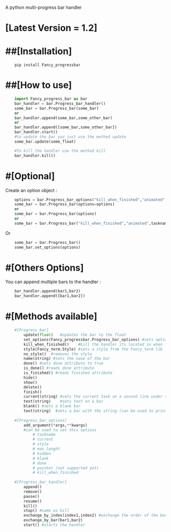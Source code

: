 A python multi-progress bar handler

[Latest Version = 1.2]
=============
##[Installation]
=============
```shell
	pip install Fancy_progressbar
```

##[How to use]
=============
```python
	import Fancy_progress_bar as bar
	bar_handler = bar.Progress_bar_handler()
	some_bar = bar.Progress_bar(some_bar)
	or 
	bar_handler.append(some_bar,some_other_bar)
	or 
	bar_handler.append([some_bar,some_other_bar])
	bar_handler.start()
	#to update the bar you just use the method update
	some_bar.update(some_float)

	#To kill the handler use the method kill
	bar_handler.kill()
```

#[Optional]
=============
Create an option object :
```python
	options = bar.Progress_bar_options("kill_when_finished","animated",taskname="bar_name",animation=["a","b"]) # without animation set there is a default animation
	some_bar = bar.Progress_bar(options=options)
	or 
	some_bar = bar.Progress_bar(options)
	or
	some_bar = bar.Progress_bar("kill_when_finished","animated",taskname="bar_name",animation=["a","b"]) 
```
Or
```python
	some_bar = bar.Progress_bar()
	some_bar.set_options(options)
```

#[Others Options]
=============
You can append multiple bars to the handler :
```python
	bar_handler.append(bar1,bar2)
	bar_handler.append([bar1,bar2])
```

#[Methods available]
=============

	
```python
	#[Progress_bar]
		update(float)	#updates the bar to the float
		set_options(Fancy_progressbar.Progress_bar_options) #sets options using an option object
		kill_when_finished()	#kill the handler its located in when finished method is called
		style(Fancy_term.Style)	#sets a style from the Fancy_term lib
		no_style()	#removes the style
		name(string) #sets the naùe of the bar
		done() #sets done attribute to true
		is_done() #reads done attribute
		is_finished() #reads finished attribute
		hide()
		show()
		delete()
		finish()	
		current(string)	#sets the current task on a second line under the bar
		text(string)	#sets text on a bar
		blank()	#sets a blank bar
		text(string)  #sets a bar with the string (can be used to print text while having bars)
	
	#[Progress_bar_options]
		add_argument(*args,**kwargs)
		#can be used to set this options 
			# taskname
			# current
			# style
			# max_lenght
			# hidden
			# blank
			# done
			# pointer (not supported yet)
			# kill_when_finished
	
	#[Progress_bar_handler]
		append()
		remove()
		pause()
		resume()
		kill()
		stop() #same as kill
		exchange_by_index(index1,index2) #exchange the order of the bar --> changes display order
		exchange_by_bar(bar1,bar2)
		start() #starts the handler



```